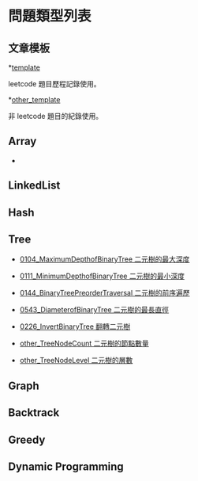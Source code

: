 # 問題類型列表

## 文章模板

*[template](template.md)

leetcode 題目歷程記錄使用。

*[other_template](other_template.md)

非 leetcode 題目的紀錄使用。

## Array

* []()

## LinkedList


## Hash


## Tree

* [0104_MaximumDepthofBinaryTree 二元樹的最大深度](0104_MaximumDepthofBinaryTree.md)
* [0111_MinimumDepthofBinaryTree 二元樹的最小深度](0111_MinimumDepthofBinaryTree.md)
* [0144_BinaryTreePreorderTraversal 二元樹的前序遍歷](0144_BinaryTreePreorderTraversal.md)
* [0543_DiameterofBinaryTree 二元樹的最長直徑](0543_DiameterofBinaryTree.md)
* [0226_InvertBinaryTree 翻轉二元樹](0226_InvertBinaryTree.md)

* [other_TreeNodeCount 二元樹的節點數量](other_TreeNodeCount.md)
* [other_TreeNodeLevel 二元樹的層數](other_TreeNodeLevel.md)

## Graph

## Backtrack

## Greedy

## Dynamic Programming


